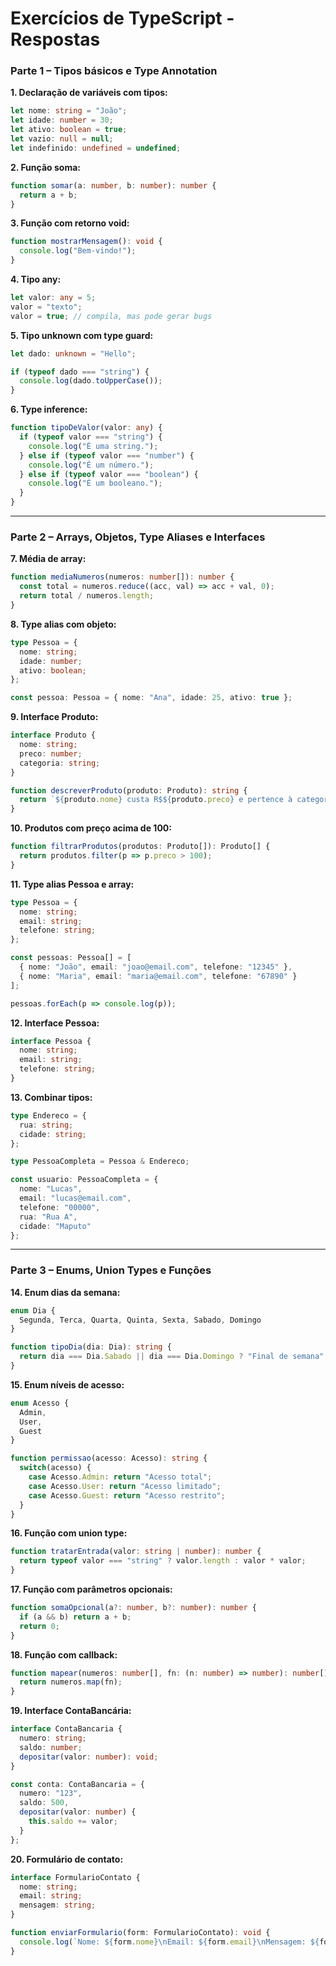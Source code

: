 # Exercícios de TypeScript - Respostas

### Parte 1 – Tipos básicos e Type Annotation

**1. Declaração de variáveis com tipos:**
```ts
let nome: string = "João";
let idade: number = 30;
let ativo: boolean = true;
let vazio: null = null;
let indefinido: undefined = undefined;
```

**2. Função soma:**
```ts
function somar(a: number, b: number): number {
  return a + b;
}
```

**3. Função com retorno void:**
```ts
function mostrarMensagem(): void {
  console.log("Bem-vindo!");
}
```

**4. Tipo any:**
```ts
let valor: any = 5;
valor = "texto";
valor = true; // compila, mas pode gerar bugs
```

**5. Tipo unknown com type guard:**
```ts
let dado: unknown = "Hello";

if (typeof dado === "string") {
  console.log(dado.toUpperCase());
}
```

**6. Type inference:**
```ts
function tipoDeValor(valor: any) {
  if (typeof valor === "string") {
    console.log("É uma string.");
  } else if (typeof valor === "number") {
    console.log("É um número.");
  } else if (typeof valor === "boolean") {
    console.log("É um booleano.");
  }
}
```

---

### Parte 2 – Arrays, Objetos, Type Aliases e Interfaces

**7. Média de array:**
```ts
function mediaNumeros(numeros: number[]): number {
  const total = numeros.reduce((acc, val) => acc + val, 0);
  return total / numeros.length;
}
```

**8. Type alias com objeto:**
```ts
type Pessoa = {
  nome: string;
  idade: number;
  ativo: boolean;
};

const pessoa: Pessoa = { nome: "Ana", idade: 25, ativo: true };
```

**9. Interface Produto:**
```ts
interface Produto {
  nome: string;
  preco: number;
  categoria: string;
}

function descreverProduto(produto: Produto): string {
  return `${produto.nome} custa R$${produto.preco} e pertence à categoria ${produto.categoria}.`;
}
```

**10. Produtos com preço acima de 100:**
```ts
function filtrarProdutos(produtos: Produto[]): Produto[] {
  return produtos.filter(p => p.preco > 100);
}
```

**11. Type alias Pessoa e array:**
```ts
type Pessoa = {
  nome: string;
  email: string;
  telefone: string;
};

const pessoas: Pessoa[] = [
  { nome: "João", email: "joao@email.com", telefone: "12345" },
  { nome: "Maria", email: "maria@email.com", telefone: "67890" }
];

pessoas.forEach(p => console.log(p));
```

**12. Interface Pessoa:**
```ts
interface Pessoa {
  nome: string;
  email: string;
  telefone: string;
}
```

**13. Combinar tipos:**
```ts
type Endereco = {
  rua: string;
  cidade: string;
};

type PessoaCompleta = Pessoa & Endereco;

const usuario: PessoaCompleta = {
  nome: "Lucas",
  email: "lucas@email.com",
  telefone: "00000",
  rua: "Rua A",
  cidade: "Maputo"
};
```

---

### Parte 3 – Enums, Union Types e Funções

**14. Enum dias da semana:**
```ts
enum Dia {
  Segunda, Terca, Quarta, Quinta, Sexta, Sabado, Domingo
}

function tipoDia(dia: Dia): string {
  return dia === Dia.Sabado || dia === Dia.Domingo ? "Final de semana" : "Dia útil";
}
```

**15. Enum níveis de acesso:**
```ts
enum Acesso {
  Admin,
  User,
  Guest
}

function permissao(acesso: Acesso): string {
  switch(acesso) {
    case Acesso.Admin: return "Acesso total";
    case Acesso.User: return "Acesso limitado";
    case Acesso.Guest: return "Acesso restrito";
  }
}
```

**16. Função com union type:**
```ts
function tratarEntrada(valor: string | number): number {
  return typeof valor === "string" ? valor.length : valor * valor;
}
```

**17. Função com parâmetros opcionais:**
```ts
function somaOpcional(a?: number, b?: number): number {
  if (a && b) return a + b;
  return 0;
}
```

**18. Função com callback:**
```ts
function mapear(numeros: number[], fn: (n: number) => number): number[] {
  return numeros.map(fn);
}
```

**19. Interface ContaBancária:**
```ts
interface ContaBancaria {
  numero: string;
  saldo: number;
  depositar(valor: number): void;
}

const conta: ContaBancaria = {
  numero: "123",
  saldo: 500,
  depositar(valor: number) {
    this.saldo += valor;
  }
};
```

**20. Formulário de contato:**
```ts
interface FormularioContato {
  nome: string;
  email: string;
  mensagem: string;
}

function enviarFormulario(form: FormularioContato): void {
  console.log(`Nome: ${form.nome}\nEmail: ${form.email}\nMensagem: ${form.mensagem}`);
}
